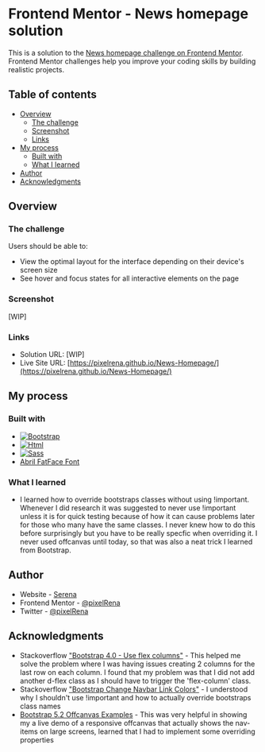 # Frontend Mentor - News homepage solution

This is a solution to the [News homepage challenge on Frontend Mentor](https://www.frontendmentor.io/challenges/news-homepage-H6SWTa1MFl). Frontend Mentor challenges help you improve your coding skills by building realistic projects. 

## Table of contents

- [Overview](#overview)
  - [The challenge](#the-challenge)
  - [Screenshot](#screenshot)
  - [Links](#links)
- [My process](#my-process)
  - [Built with](#built-with)
  - [What I learned](#what-i-learned)
- [Author](#author)
- [Acknowledgments](#acknowledgments)

## Overview

### The challenge

Users should be able to:

- View the optimal layout for the interface depending on their device's screen size
- See hover and focus states for all interactive elements on the page

### Screenshot
[WIP]

### Links

- Solution URL: [WIP]
- Live Site URL: [https://pixelrena.github.io/News-Homepage/](https://pixelrena.github.io/News-Homepage/)

## My process

### Built with

- [![Bootstrap][Bootstrap]][Bootstrap-url]
- [![Html][Html]][Html-url]
- [![Sass][Sass]][Sass-url]
- [Abril FatFace Font](https://fonts.google.com/specimen/Abril+Fatface?preview.text=W.&preview.text_type=custom)

### What I learned
- I learned how to override bootstraps classes without using !important. Whenever I did research it was suggested to never use !important unless it is for quick testing because of how it can cause problems later for those who many have the same classes. I never knew how to do this before surprisingly but you have to be really specfic when overriding it. I never used offcanvas until today, so that was also a neat trick I learned from Bootstrap.

## Author

- Website - [Serena](https://devserena.herokuapp.com/)
- Frontend Mentor - [@pixelRena](https://www.frontendmentor.io/profile/yourusername)
- Twitter - [@pixelRena](https://twitter.com/pixelRena)

## Acknowledgments

- Stackoverflow ["Bootstrap 4.0 - Use flex columns"](https://stackoverflow.com/questions/46076910/bootstrap-4-0-use-flex-columns) - This helped me solve the problem where I was having issues creating 2 columns for the last row on each column. I found that my problem was that I did not add another d-flex class as I should have to trigger the 'flex-column' class.
- Stackoverflow ["Bootstrap Change Navbar Link Colors"](https://stackoverflow.com/questions/48735679/bootstrap-change-navbar-link-colors) - I understood why I shouldn't use !important and how to actually override bootstraps class names
- [Bootstrap 5.2 Offcanvas Examples](https://getbootstrap.com/docs/5.2/examples/navbars-offcanvas/) - This was very helpful in showing my a live demo of a responsive offcanvas that actually shows the nav-items on large screens, learned that I had to implement some overriding properties


[Bootstrap]: https://img.shields.io/badge/Bootstrap-563D7C?style=for-the-badge&logo=bootstrap&logoColor=white
[Bootstrap-url]: https://getbootstrap.com/docs/5.2/getting-started/introduction/
[Html]: https://img.shields.io/badge/HTML5-E34F26?style=for-the-badge&logo=html5&logoColor=white
[Html-url]: https://www.w3schools.com/html/
[Sass]: https://img.shields.io/badge/Sass-CC6699?style=for-the-badge&logo=sass&logoColor=white
[Sass-url]: https://sass-lang.com/
